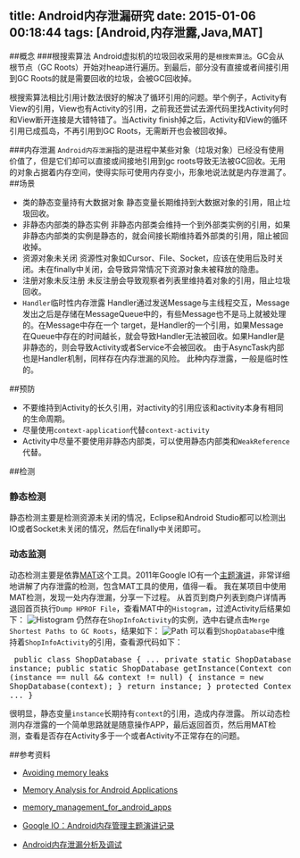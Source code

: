 title: Android内存泄漏研究
date: 2015-01-06 00:18:44
tags: [Android,内存泄露,Java,MAT]
---

##概念
###根搜索算法
Android虚拟机的垃圾回收采用的是`根搜索算法`。GC会从根节点（GC Roots）开始对heap进行遍历。到最后，部分没有直接或者间接引用到GC Roots的就是需要回收的垃圾，会被GC回收掉。

根搜索算法相比引用计数法很好的解决了循环引用的问题。举个例子，Activity有View的引用，View也有Activity的引用，之前我还尝试去源代码里找Activity何时和View断开连接是大错特错了。当Activity finish掉之后，Activity和View的循环引用已成孤岛，不再引用到GC Roots，无需断开也会被回收掉。

###内存泄漏
`Android内存泄漏`指的是进程中某些对象（垃圾对象）已经没有使用价值了，但是它们却可以直接或间接地引用到gc roots导致无法被GC回收。无用的对象占据着内存空间，使得实际可使用内存变小，形象地说法就是内存泄漏了。
##场景
- 类的静态变量持有大数据对象
静态变量长期维持到大数据对象的引用，阻止垃圾回收。
- 非静态内部类的静态实例
非静态内部类会维持一个到外部类实例的引用，如果非静态内部类的实例是静态的，就会间接长期维持着外部类的引用，阻止被回收掉。
- 资源对象未关闭
资源性对象如Cursor、File、Socket，应该在使用后及时关闭。未在finally中关闭，会导致异常情况下资源对象未被释放的隐患。
- 注册对象未反注册
未反注册会导致观察者列表里维持着对象的引用，阻止垃圾回收。
- `Handler`临时性内存泄露
Handler通过发送Message与主线程交互，Message发出之后是存储在MessageQueue中的，有些Message也不是马上就被处理的。在Message中存在一个 target，是Handler的一个引用，如果Message在Queue中存在的时间越长，就会导致Handler无法被回收。如果Handler是非静态的，则会导致Activity或者Service不会被回收。
由于AsyncTask内部也是Handler机制，同样存在内存泄漏的风险。
此种内存泄露，一般是临时性的。

##预防

 - 不要维持到Activity的长久引用，对activity的引用应该和activity本身有相同的生命周期。
 - 尽量使用`context-application`代替`context-activity`
 - Activity中尽量不要使用非静态内部类，可以使用静态内部类和`WeakReference`代替。

##检测

### 静态检测 
静态检测主要是检测资源未关闭的情况，Eclipse和Android Studio都可以检测出IO或者Socket未关闭的情况，然后在finally中关闭即可。
### 动态监测
 动态检测主要是依靠[MAT](https://eclipse.org/mat/)这个工具。2011年Google IO有一个[主题演讲](http://droidyue.com/blog/2014/11/02/note-for-google-io-memory-management-for-android-chinese-edition/)，非常详细地讲解了内存泄露的检测，包含MAT工具的使用，值得一看。
我在某项目中使用MAT检测，发现一处内存泄漏，分享一下过程。
从首页到商户列表到商户详情再退回首页执行`Dump HPROF File`，查看MAT中的`Histogram`，过滤Activity后结果如下： ![Histogram][1]
仍然存在`ShopInfoActivity`的实例，选中右键点击`Merge Shortest Paths to GC Roots`，结果如下： ![Path][2]
可以看到`ShopDatabase`中维持着`ShopInfoActivity`的引用，查看源代码如下： <pre>
       public class ShopDatabase {
           ...
           private static ShopDatabase instance;
           public static ShopDatabase getInstance(Context context) {
               if (instance == null && context != null) {
                   instance = new ShopDatabase(context);
               }
               return instance;
           }
           protected Context context;
           ...
       } </pre> 很明显，静态变量`instance`长期持有`context`的引用，造成内存泄露。 
       所以动态检测内存泄露的一个简单思路就是随意操作APP，最后返回首页，然后用MAT检测，查看是否存在Activity多于一个或者Activity不正常存在的问题。

##参考资料
- [Avoiding memory leaks](http://android-developers.blogspot.com/2009/01/avoiding-memory-leaks.html)
- [Memory Analysis for Android Applications](http://android-developers.blogspot.com/2011/03/memory-analysis-for-android.html)
- [memory_management_for_android_apps](http://dubroy.com/memory_management_for_android_apps.pdf)
- [Google IO：Android内存管理主题演讲记录](http://droidyue.com/blog/2014/11/02/note-for-google-io-memory-management-for-android-chinese-edition/)
- [Android内存泄漏分析及调试](http://blog.csdn.net/gemmem/article/details/13017999)

  [1]: http://jiajixin.qiniudn.com/histogram.png
  [2]: http://jiajixin.qiniudn.com/example.png